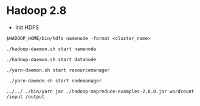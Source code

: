 # Hadoop 2.8 #

* Init HDFS

```
$HADOOP_HOME/bin/hdfs namenode -format <cluster_name>
```

```
./hadoop-daemon.sh start namenode
```

```
./hadoop-daemon.sh start datanode
```

```
./yarn-daemon.sh start resourcemanager
```


```
 ./yarn-daemon.sh start nodemanager
```

```
../../../bin/yarn jar ./hadoop-mapreduce-examples-2.8.0.jar wordcount /input /output
```
